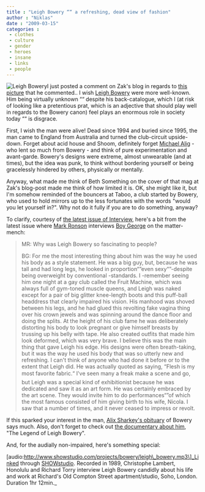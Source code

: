 ```yaml
---
title : "Leigh Bowery ““ a refreshing, dead view of fashion"
author : "Niklas"
date : "2009-03-15"
categories : 
 - clothes
 - culture
 - gender
 - heroes
 - insane
 - links
 - people
---
```


![Leigh Bowery](https://niklasblog.com/wp-content/2009-03-15-LeighBoweryAllTogether1.gif)I just posted a comment on Zak's blog in regards to [this picture](http://3.bp.blogspot.com/_ZxUBTv3bS0o/SbqivoMANtI/AAAAAAAABc4/fsiAs-C7kVE/s400/beth-ditto-na-love.jpg) that he commented.. I wish [Leigh Bowery](http://en.wikipedia.org/wiki/Leigh%20Bowery) were more well-known. Him being virtually unknown ““ despite his back-catalogue, which I (at risk of looking like a pretentious prat, which is an adjective that should play well in regards to the Bowery canon) feel plays an enormous role in society today ““ is disgrace.

First, I wish the man were alive! Dead since 1994 and buried since 1995, the man came to England from Australia and turned the club-circuit upside-down. Forget about acid house and Shoom, definitely forget [Michael Alig](http://en.wikipedia.org/wiki/Michael%20Alig) - who lent so much from Bowery - and think of pure experimentation and avant-garde. Bowery's designs were extreme, almost unwearable (and at times), but the idea was punk, to think without bordering yourself or being gracelessly hindered by others, physically or mentally.

Anyway, what made me think of Beth Something on the cover of that mag at Zak's blog-post made me think of how limited it is. OK, she might like it, but I'm somehow reminded of the bouncers at Taboo, a club started by Bowery, who used to hold mirrors up to the less fortunates with the words "would you let yourself in?". Why not do it fully if you are to do something, anyway?

To clarify, courtesy of [the latest issue of Interview](http://www.interviewmagazine.com/culture/taboo/), here's a bit from the latest issue where [Mark Ronson](http://en.wikipedia.org/wiki/Mark%20Ronson) interviews [Boy George](http://en.wikipedia.org/wiki/Boy%20George) on the matter-mench:

> MR: Why was Leigh Bowery so fascinating to people?
> 
> BG: For me the most interesting thing about him was the way he used his body as a style statement. He was a big guy, but, because he was tall and had long legs, he looked in proportion“”even sexy“”-despite being overweight by conventional -standards. I -remember seeing him one night at a gay club called the Fruit Machine, which was always full of gym-toned muscle queens, and Leigh was naked except for a pair of big glitter knee-length boots and this puff-ball headdress that clearly impaired his vision. His manhood was shoved between his legs, and he had glued this revolting fake vagina thing over his crown jewels and was spinning around the dance floor and doing the splits. At the height of his club fame he was deliberately distorting his body to look pregnant or give himself breasts by trussing up his belly with tape. He also created outfits that made him look deformed, which was very brave. I believe this was the main thing that gave Leigh his edge. His designs were often breath-taking, but it was the way he used his body that was so utterly new and refreshing. I can't think of anyone who had done it before or to the extent that Leigh did. He was actually quoted as saying, “Flesh is my most favorite fabric.“ I've seen many a freak make a scene and go, but Leigh was a special kind of exhibitionist because he was dedicated and saw it as an art form. He was certainly embraced by the art scene. They would invite him to do performances“”of which the most famous consisted of him giving birth to his wife, Nicola. I saw that a number of times, and it never ceased to impress or revolt.

If this sparked your interest in the man, [Alix Sharkey's obituary](http://findarticles.com/p/articles/mi_qn4158/is_19950107/ai_n9628913) of Bowery says much. Also, don't forget to check out [the documentary about him](http://www.palmpictures.com/film/the-legend-of-leigh-bowery.php), "The Legend of Leigh Bowery".

And, for the audially non-impaired, here's something special:

\[audio:http://www.showstudio.com/projects/bowery/leigh\_bowery.mp3\]_Linked through [SHOWstudio](http://www.showstudio.com/projects/bowery/interview.html). Recorded in 1989, Christophe Lambert, Honolulu and Richard Torry interview Leigh Bowery candidly about his life and work at Richard's Old Compton Street apartment/studio, Soho, London. Duration 1hr 12min._
